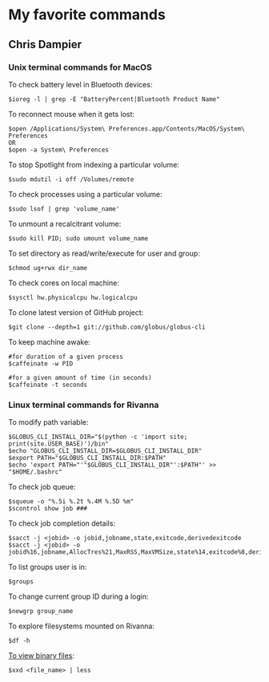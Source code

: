 # My favorite commands

## Chris Dampier

### Unix terminal commands for MacOS

To check battery level in Bluetooth devices:

    $ioreg -l | grep -E "BatteryPercent|Bluetooth Product Name"

To reconnect mouse when it gets lost:

    $open /Applications/System\ Preferences.app/Contents/MacOS/System\ Preferences
    OR
    $open -a System\ Preferences

To stop Spotlight from indexing a particular volume:

    $sudo mdutil -i off /Volumes/remote

To check processes using a particular volume:

    $sudo lsof | grep 'volume_name'

To unmount a recalcitrant volume:

    $sudo kill PID; sudo umount volume_name

To set directory as read/write/execute for user and group:

    $chmod ug+rwx dir_name

To check cores on local machine:

    $sysctl hw.physicalcpu hw.logicalcpu

To clone latest version of GitHub project:

    $git clone --depth=1 git://github.com/globus/globus-cli

To keep machine awake:

    #for duration of a given process
    $caffeinate -w PID

    #for a given amount of time (in seconds)
    $caffeinate -t seconds


### Linux terminal commands for Rivanna

To modify path variable:

    $GLOBUS_CLI_INSTALL_DIR="$(python -c 'import site; print(site.USER_BASE)')/bin"
    $echo "GLOBUS_CLI_INSTALL_DIR=$GLOBUS_CLI_INSTALL_DIR"
    $export PATH="$GLOBUS_CLI_INSTALL_DIR:$PATH"
    $echo 'export PATH="'"$GLOBUS_CLI_INSTALL_DIR"':$PATH"' >> "$HOME/.bashrc"

To check job queue:

    $squeue -o "%.5i %.2t %.4M %.5D %m"
    $scontrol show job ###

To check job completion details:

    $sacct -j <jobid> -o jobid,jobname,state,exitcode,derivedexitcode
    $sacct -j <jobid> -o jobid%16,jobname,AllocTres%21,MaxRSS,MaxVMSize,state%14,exitcode%8,derivedexitcode

To list groups user is in:

    $groups

To change current group ID during a login:

    $newgrp group_name

To explore filesystems mounted on Rivanna:

    $df -h

[To view binary files](https://stackoverflow.com/questions/1765311/how-to-view-files-in-binary-from-bash):

    $xxd <file_name> | less
